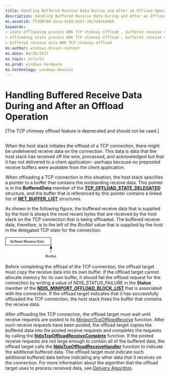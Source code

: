 ```yaml
---
title: Handling Buffered Receive Data During and After an Offload Operation
description: Handling Buffered Receive Data During and After an Offload Operation
ms.assetid: ff260798-2bcd-4240-b5bf-36cfd4302084
keywords:
- state offloading process WDK TCP chimney offload , buffered receive data
- offloading state process WDK TCP chimney offload , buffered receive data
- buffered receive data WDK TCP chimney offload
ms.author: windows-driver-content
ms.date: 04/20/2017
ms.topic: article
ms.prod: windows-hardware
ms.technology: windows-devices
---
```


# Handling Buffered Receive Data During and After an Offload Operation


\[The TCP chimney offload feature is deprecated and should not be used.\]

## <a href="" id="ddk-handling-buffered-receive-data-during-and-after-an-offload-operati"></a>


When the host stack initiates the offload of a TCP connection, there might be undelivered receive data on the connection. This data is data that the host stack has received off the wire, processed, and acknowledged but that it has not delivered to a client application--perhaps because no preposted receive buffers were available from the client application.

When offloading a TCP connection in this situation, the host stack specifies a pointer to a buffer that contains the outstanding receive data. This pointer is in the **BufferedData** member of the [**TCP\_OFFLOAD\_STATE\_DELEGATED**](https://msdn.microsoft.com/library/windows/hardware/ff570939) structure, and the buffer that is referenced by this pointer contains a linked list of [**NET\_BUFFER\_LIST**](https://msdn.microsoft.com/library/windows/hardware/ff568388) structures.

As shown in the following figure, the buffered receive data that is supplied by the host is always the most recent bytes that are received by the host stack on the TCP connection that is being offloaded. The buffered receive data, therefore, is to the left of the *RcvNxt* value that is supplied by the host in the delegated TCP state for the connection.

![diagram illustrating buffered receive data](images/buffered-receive-data.png)

Before completing the offload of the TCP connection, the offload target must copy the receive data into its own buffer. If the offload target cannot allocate memory for its own buffer, it should fail the offload request for the connection by writing a value of NDIS\_STATUS\_FAILURE in the **Status** member of the [**NDIS\_MINIPORT\_OFFLOAD\_BLOCK\_LIST**](https://msdn.microsoft.com/library/windows/hardware/ff566469) that is associated with the connection. If the offload target indicates that it has successfully offloaded the TCP connection, the host stack frees the buffer that contains the receive data.

After offloading the TCP connection, the offload target must wait until receive requests are posted to its [*MiniportTcpOffloadReceive*](https://msdn.microsoft.com/library/windows/hardware/ff559460) function. After such receive requests have been posted, the offload target copies the buffered data into the posted receive requests and completes the requests by calling the [**NdisTcpOffloadReceiveComplete**](https://msdn.microsoft.com/library/windows/hardware/ff564599) function. If the posted receive requests are not large enough to contain all of the buffered data, the offload target calls the [**NdisTcpOffloadReceiveHandler**](https://msdn.microsoft.com/library/windows/hardware/ff564606) function to indicate the additional buffered data. The offload target must indicate such additional buffered data before indicating any other data that it receives on the connection. For more information about the algorithm that the offload target uses to process received data, see [Delivery Algorithm](delivery-algorithm.md).

 

 





